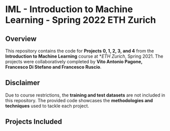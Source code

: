 # IML - Introduction to Machine Learning  - Spring 2022 ETH Zurich

## Overview  
This repository contains the code for **Projects 0, 1, 2, 3, and 4** from the **Introduction to Machine Learning** course at **ETH Zurich*, Spring 2021. The projects were collaboratively completed by **Vito Antonio Pagone, Francesco Di Stefano and Francesco Ruscio**.  

## Disclaimer  
Due to course restrictions, the **training and test datasets** are not included in this repository. The provided code showcases the **methodologies and techniques** used to tackle each project.  

## Projects Included  

